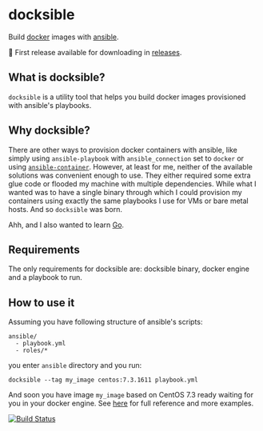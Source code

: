 # docksible

Build [docker](http://www.docker.com) images with [ansible](http://www.ansible.com).

:cactus: First release available for downloading in [releases](https://github.com/localghost/docksible/releases/tag/v0.1.0).

## What is docksible?

`docksible` is a utility tool that helps you build docker images provisioned with ansible's playbooks.

## Why docksible?

There are other ways to provision docker containers with ansible, like simply using `ansible-playbook` with `ansible_connection` set to `docker` or using [`ansible-container`](https://github.com/ansible/ansible-container). However, at least for me, neither of the available solutions was convenient enough to use. They either required some extra glue code or flooded my machine with multiple dependencies. While what I wanted was to have a single binary through which I could provision my containers using exactly the same playbooks I use for VMs or bare metal hosts. And so `docksible` was born.

Ahh, and I also wanted to learn [Go](https://golang.org/).

## Requirements

The only requirements for docksible are: docksible binary, docker engine and a playbook to run.

## How to use it

Assuming you have following structure of ansible's scripts:
```
ansible/
  - playbook.yml
  - roles/*
```

you enter `ansible` directory and you run:
```
docksible --tag my_image centos:7.3.1611 playbook.yml
```

And soon you have image `my_image` based on CentOS 7.3 ready waiting for you in your docker engine.
See [here](https://github.com/localghost/docksible/wiki/CLI-Reference) for full reference and more examples.

[![Build Status](https://travis-ci.org/localghost/docksible.svg?branch=master)](https://travis-ci.org/localghost/docksible)
